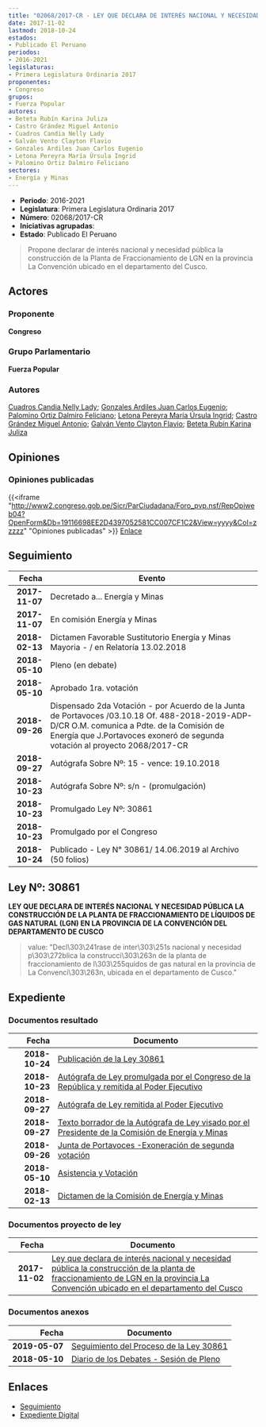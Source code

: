 ```yaml
---
title: "02068/2017-CR - LEY QUE DECLARA DE INTERÉS NACIONAL Y NECESIDAD PÚBLICA LA CONSTRUCCÍÓN DE LA PLANTA DE FRACCIONAMIENTO DEL LGN EN LA PROVINCIA LA CONVENCIÓN UBICADO EN EL DEPARTAMENTO DEL CUSCO"
date: 2017-11-02
lastmod: 2018-10-24
estados:
- Publicado El Peruano
periodos:
- 2016-2021
legislaturas:
- Primera Legislatura Ordinaria 2017
proponentes:
- Congreso
grupos:
- Fuerza Popular
autores:
- Beteta Rubín Karina Juliza
- Castro Grández Miguel Antonio
- Cuadros Candia Nelly Lady
- Galván Vento Clayton Flavio
- Gonzales Ardiles Juan Carlos Eugenio
- Letona Pereyra María Úrsula Ingrid
- Palomino Ortiz Dalmiro Feliciano
sectores:
- Energía y Minas
---
```

- **Periodo**: 2016-2021
- **Legislatura**: Primera Legislatura Ordinaria 2017
- **Número**: 02068/2017-CR
- **Iniciativas agrupadas**: 
- **Estado**: Publicado El Peruano

> Propone declarar de interés nacional y necesidad pública la construcción de la Planta de Fraccionamiento de LGN en la provincia La Convención ubicado en el departamento del Cusco.


## Actores

### Proponente

**Congreso**

### Grupo Parlamentario

**Fuerza Popular**

### Autores

[Cuadros Candia Nelly Lady](mailto:mailto:ncuadros@congreso.gob.pe); [Gonzales Ardiles Juan Carlos Eugenio](mailto:mailto:jgonzalesa@congreso.gob.pe); [Palomino Ortiz Dalmiro Feliciano](mailto:mailto:dfpalomino@congreso.gob.pe); [Letona Pereyra María Úrsula Ingrid](mailto:mailto:mletona@congreso.gob.pe); [Castro Grández Miguel Antonio](mailto:mailto:macastro@congreso.gob.pe); [Galván Vento Clayton Flavio](mailto:mailto:cgalvan@congreso.gob.pe); [Beteta Rubín Karina Juliza](mailto:mailto:kbeteta@congreso.gob.pe)

## Opiniones

### Opiniones publicadas

{{<iframe "http://www2.congreso.gob.pe/Sicr/ParCiudadana/Foro_pvp.nsf/RepOpiweb04?OpenForm&Db=19116698EE2D4397052581CC007CF1C2&View=yyyy&Col=zzzzz" "Opiniones publicadas" >}}
[Enlace](http://www2.congreso.gob.pe/Sicr/ParCiudadana/Foro_pvp.nsf/RepOpiweb04?OpenForm&Db=19116698EE2D4397052581CC007CF1C2&View=yyyy&Col=zzzzz)


## Seguimiento

| Fecha | Evento |
|------:|--------|
| **2017-11-07** | Decretado a... Energía y Minas |
| **2017-11-07** | En comisión Energía y Minas |
| **2018-02-13** | Dictamen Favorable Sustitutorio Energía y Minas Mayoria - / en Relatoría 13.02.2018 |
| **2018-05-10** | Pleno (en debate) |
| **2018-05-10** | Aprobado 1ra. votación |
| **2018-09-26** | Dispensado 2da Votación - por Acuerdo de la Junta de Portavoces /03.10.18 Of. 488-2018-2019-ADP-D/CR O.M. comunica a Pdte. de la Comisión de Energía que J.Portavoces exoneró de segunda votación al proyecto 2068/2017-CR |
| **2018-09-27** | Autógrafa Sobre Nº: 15 - vence: 19.10.2018 |
| **2018-10-23** | Autógrafa Sobre Nº: s/n - (promulgación) |
| **2018-10-23** | Promulgado Ley Nº: 30861 |
| **2018-10-23** | Promulgado por el Congreso |
| **2018-10-24** | Publicado - Ley N° 30861/ 14.06.2019 al Archivo (50 folios) |

## Ley Nº: 30861

**LEY QUE DECLARA DE INTERÉS NACIONAL Y NECESIDAD PÚBLICA LA CONSTRUCCIÓN DE LA PLANTA DE FRACCIONAMIENTO DE LÍQUIDOS DE GAS NATURAL (LGN) EN LA PROVINCIA DE LA CONVENCIÓN DEL DEPARTAMENTO DE CUSCO**

> value: "Decl\303\241rase de inter\303\251s nacional y necesidad p\303\272blica la construcci\303\263n de la planta de fraccionamiento de l\303\255quidos de gas natural en la provincia de La Convenci\303\263n, ubicada en el departamento de Cusco."


## Expediente

### Documentos resultado

| Fecha | Documento |
|------:|-----------|
| **2018-10-24** | [Publicación de la Ley 30861](http://www.leyes.congreso.gob.pe/Documentos/2016_2021/ADLP/Normas_Legales/30861-LEY.pdf) |
| **2018-10-23** | [Autógrafa de Ley promulgada por el Congreso de la República y remitida al Poder Ejecutivo](http://www.leyes.congreso.gob.pe/Documentos/2016_2021/ADLP/Texto_Aprobado/AU0206820181023.pdf) |
| **2018-09-27** | [Autógrafa de Ley remitida al Poder Ejecutivo](http://www.leyes.congreso.gob.pe/Documentos/2016_2021/Autografas/Ley_y_de_Resolucion_Legislativa/AU0206820180927.PDF) |
| **2018-09-27** | [Texto borrador de la Autógrafa de Ley visado por el Presidente de la Comisión de Energía y Minas](http://www.leyes.congreso.gob.pe/Documentos/2016_2021/Texto_Borrador_de_Autografa/BAU0206820180927.pdf) |
| **2018-09-26** | [Junta de Portavoces -Exoneración de segunda votación](http://www.leyes.congreso.gob.pe/Documentos/2016_2021/Acuerdos/Junta_Portavoces/AJPSV0206820180926..pdf) |
| **2018-05-10** | [Asistencia y Votación](http://www.leyes.congreso.gob.pe/Documentos/2016_2021/Asistencia_y_Votacion/Proyectos_de_Ley/AV0206820180510..pdf) |
| **2018-02-13** | [Dictamen de la Comisión de Energía y Minas](http://www.leyes.congreso.gob.pe/Documentos/2016_2021/Dictamenes/Proyectos_de_Ley/02068DC11MAY20180213..pdf) |

### Documentos proyecto de ley

| Fecha | Documento |
|------:|-----------|
| **2017-11-02** | [Ley que declara de interés nacional y necesidad pública la construcción de la planta de fraccionamiento de LGN en la provincia La Convención ubicado en el departamento del Cusco](http://www.leyes.congreso.gob.pe/Documentos/2016_2021/Proyectos_de_Ley_y_de_Resoluciones_Legislativas/PL0206820171102.pdf) |

### Documentos anexos

| Fecha | Documento |
|------:|-----------|
| **2019-05-07** | [Seguimiento del Proceso de la Ley 30861](http://www.leyes.congreso.gob.pe/Documentos/2016_2021/Seguimiento_de_Proyectos_de_Ley/02068PL20190507.pdf) |
| **2018-05-10** | [Diario de los Debates - Sesión de Pleno](http://www2.congreso.gob.pe/Sicr/DiarioDebates/Publicad.nsf/SesionesPleno/05256D6E0073DFE90525828A005B39B2/$FILE/SLO-2017-11.pdf) |

## Enlaces

- [Seguimiento](http://www2.congreso.gob.pe/Sicr/TraDocEstProc/CLProLey2016.nsf/f7fff46988ca05b1052578e100829cc7/67062fb21cdbd82a052581cc007d7473?OpenDocument)
- [Expediente Digital](http://www2.congreso.gob.pe/Sicr/TraDocEstProc/Expvirt_2011.nsf/visbusqptramdoc1621/02068?opendocument)

